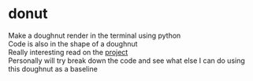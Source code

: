 # donut

Make a doughnut render in the terminal using python <br/>
Code is also in the shape of a doughnut <br/>
Really interesting read on the [project](https://www.a1k0n.net/2011/07/20/donut-math.html)<br/>
Personally will try break down the code and see what else I can do using this doughnut as a baseline
